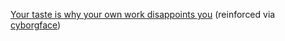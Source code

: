 ---
layout: post
wordpress_id: 1113
wordpress_url: http://noesbueno.com/?p=1113
date: '2011-04-30 13:08:44 -0500'
date_gmt: '2011-04-30 18:08:44 -0500'
body: |
  <p><a href="http://kottke.org/11/04/your-taste-is-why-your-own-work-disappoints-you">Your taste is why your own work disappoints you</a> <span class="via">(reinforced via <a href="http://cyborgface.com/">cyborgface</a>)</span></p>
---